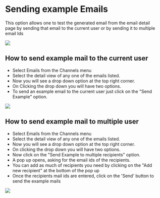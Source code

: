 # Sending example Emails

This option allows one to test the generated email from the email detail page by sending that email to the current user or by sending it to multiple email Ids  

![](/emails/media/email_detail.png)

## How to send example mail to the current user

- Select Emails from the Channels menu 
- Select the detail view of any one of the emails listed.
- Now you will see a drop down option at the top right corner.
- On Clicking the drop down you will have two options.
- To send an example email to the current user just click on the "Send Example" option.

![](/emails/media/single_example_mail.png)


## How to send example mail to multiple user

- Select Emails from the Channels menu 
- Select the detail view of any one of the emails listed.
- Now you will see a drop down option at the top right corner.
- On clicking the drop down you will have two options.
- Now click on the "Send Example to multiple recipients" option.
- A pop up opens, asking for the email ids of the recipients.
- You can add as much of recipients you need by clicking on the "Add new recipient" at the bottom of the pop up
- Once the recipients mail ids are entered, click on the 'Send' button to send the example mails

![](/emails/media/multiple_example_mail.png)

